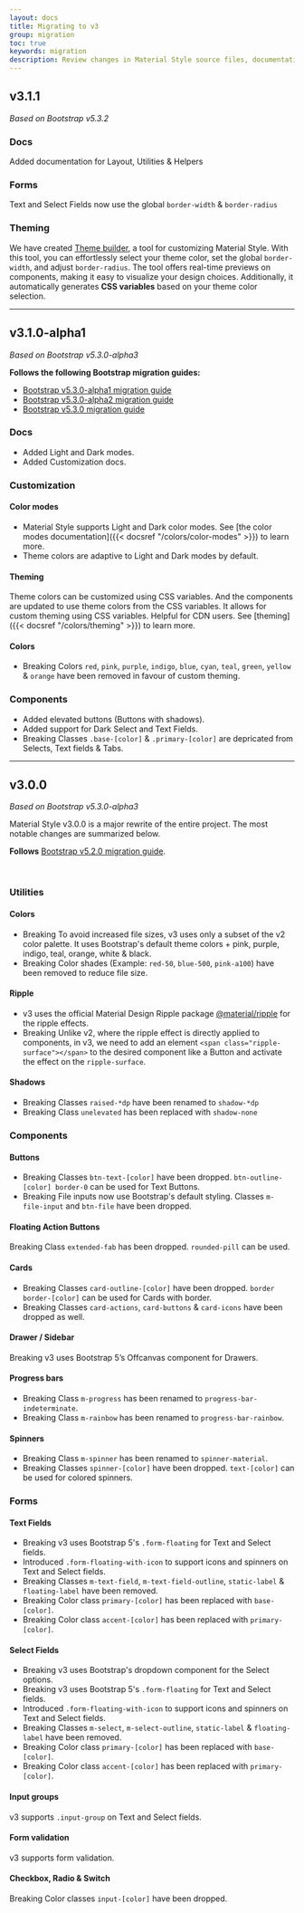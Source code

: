 ```yaml
---
layout: docs
title: Migrating to v3
group: migration
toc: true
keywords: migration
description: Review changes in Material Style source files, documentation, and components to migrate from v2 to v3.
---
```


## **v3.1.1**
*Based on Bootstrap v5.3.2*

### Docs
Added documentation for Layout, Utilities & Helpers

### Forms
Text and Select Fields now use the global `border-width` & `border-radius`

### Theming
We have created <a class="link-pink" href="https://materialstyle.github.io/theme-builder">Theme builder</a>, 
a tool for customizing Material Style. With this tool, you can effortlessly select your theme color, 
set the global `border-width`, and adjust `border-radius`. The tool offers real-time previews on components, making it 
easy to visualize your design choices. Additionally, it automatically generates **CSS variables** based on your 
theme color selection.

---

## **v3.1.0-alpha1**
*Based on Bootstrap v5.3.0-alpha3*

**Follows the following Bootstrap migration guides:**
- <a class="link-pink" href="https://getbootstrap.com/docs/5.3/migration/#v530-alpha1">Bootstrap v5.3.0-alpha1 migration guide</a>
- <a class="link-pink" href="https://getbootstrap.com/docs/5.3/migration/#v530-alpha2">Bootstrap v5.3.0-alpha2 migration guide</a>
- <a class="link-pink" href="https://getbootstrap.com/docs/5.3/migration/#v530">Bootstrap v5.3.0 migration guide</a>

### Docs
- Added Light and Dark modes.
- Added Customization docs.

### Customization
#### Color modes
- Material Style supports Light and Dark color modes. See [the color modes documentation]({{< docsref "/colors/color-modes" >}}) to learn more.
- Theme colors are adaptive to Light and Dark modes by default.

#### Theming
Theme colors can be customized using CSS variables. And the components are updated to use theme colors from the CSS variables. It allows for custom theming using CSS variables. Helpful for CDN users. See [theming]({{< docsref "/colors/theming" >}}) to learn more.

#### Colors
- <span class="badge text-bg-danger rounded-pill me-1">Breaking</span> 
Colors `red`, `pink`, `purple`, `indigo`, `blue`, `cyan`, `teal`, `green`, `yellow` & `orange`
have been removed in favour of custom theming.

### Components
- Added elevated buttons (Buttons with shadows).
- Added support for Dark Select and Text Fields.
- <span class="badge text-bg-danger rounded-pill me-1">Breaking</span> 
Classes `.base-[color]` & `.primary-[color]` are depricated from Selects, Text fields & Tabs.

---

## **v3.0.0**
*Based on Bootstrap v5.3.0-alpha3*

Material Style v3.0.0 is a major rewrite of the entire project. The most notable changes are 
summarized below.

**Follows** <a class="link-pink" href="https://getbootstrap.com/docs/5.2/migration/">Bootstrap v5.2.0 migration guide</a>.

<br>

### **Utilities**
#### Colors
- <span class="badge text-bg-danger rounded-pill me-1">Breaking</span> 
To avoid increased file sizes, v3 uses only a subset of the v2 color palette. 
It uses Bootstrap's default theme colors + pink, purple, indigo, teal, orange, white & black.
- <span class="badge text-bg-danger rounded-pill me-1">Breaking</span> 
Color shades (Example: ```red-50```, ```blue-500```, ```pink-a100```) have been removed to 
reduce file size.

#### Ripple
- v3 uses the official Material Design Ripple package 
<a class="link-pink" href="https://www.npmjs.com/package/@material/ripple">@material/ripple</a>
for the ripple effects.
- <span class="badge text-bg-danger rounded-pill me-1">Breaking</span> Unlike v2, where the ripple effect is directly 
applied to components, in v3, we need to add an element 
```<span class="ripple-surface"></span>``` to the desired component like a Button and activate 
the effect on the ```ripple-surface```.

#### Shadows
- <span class="badge text-bg-danger rounded-pill me-1">Breaking</span> 
Classes ```raised-*dp``` have been renamed to ```shadow-*dp```
- <span class="badge text-bg-danger rounded-pill me-1">Breaking</span> 
Class ```unelevated``` has been replaced with ```shadow-none```

### **Components**
#### Buttons
- <span class="badge text-bg-danger rounded-pill me-1">Breaking</span> 
Classes ```btn-text-[color]``` have been dropped. 
```btn-outline-[color] border-0``` can be used for Text Buttons.
- <span class="badge text-bg-danger rounded-pill me-1">Breaking</span> 
File inputs now use Bootstrap's default styling. 
Classes ```m-file-input``` and ```btn-file``` have been dropped.

#### Floating Action Buttons
<span class="badge text-bg-danger rounded-pill me-1">Breaking</span> 
Class ```extended-fab``` has been dropped. ```rounded-pill``` can be used.

#### Cards
- <span class="badge text-bg-danger rounded-pill me-1">Breaking</span> 
Classes ```card-outline-[color]``` have been dropped. 
```border border-[color]``` can be used for Cards with border.
- <span class="badge text-bg-danger rounded-pill me-1">Breaking</span> 
Classes ```card-actions```, ```card-buttons``` & ```card-icons``` have been dropped as well.

#### Drawer / Sidebar
<span class="badge text-bg-danger rounded-pill me-1">Breaking</span> 
v3 uses Bootstrap 5’s Offcanvas component for Drawers.

#### Progress bars
- <span class="badge text-bg-danger rounded-pill me-1">Breaking</span> 
Class ```m-progress``` has been renamed to ```progress-bar-indeterminate```.
- <span class="badge text-bg-danger rounded-pill me-1">Breaking</span> 
Class ```m-rainbow``` has been renamed to ```progress-bar-rainbow```.

#### Spinners
- <span class="badge text-bg-danger rounded-pill me-1">Breaking</span> 
Class ```m-spinner``` has been renamed to ```spinner-material```.
- <span class="badge text-bg-danger rounded-pill me-1">Breaking</span> 
Classes ```spinner-[color]``` have been dropped. ```text-[color]``` can be used for colored spinners.

### **Forms**
#### Text Fields
- <span class="badge text-bg-danger rounded-pill me-1">Breaking</span> 
v3 uses Bootstrap 5's ```.form-floating``` for Text and Select fields.
- Introduced ```.form-floating-with-icon``` to support icons and spinners on Text and Select fields.
- <span class="badge text-bg-danger rounded-pill me-1">Breaking</span> 
Classes ```m-text-field```, ```m-text-field-outline```, ```static-label``` & ```floating-label``` 
have been removed.
- <span class="badge text-bg-danger rounded-pill me-1">Breaking</span> 
Color class ```primary-[color]``` has been replaced with ```base-[color]```.
- <span class="badge text-bg-danger rounded-pill me-1">Breaking</span> 
Color class ```accent-[color]``` has been replaced with ```primary-[color]```.

#### Select Fields
- <span class="badge text-bg-danger rounded-pill me-1">Breaking</span> 
v3 uses Bootstrap's dropdown component for the Select options.
- <span class="badge text-bg-danger rounded-pill me-1">Breaking</span> 
v3 uses Bootstrap 5's ```.form-floating``` for Text and Select fields.
- Introduced ```.form-floating-with-icon``` to support icons and spinners on Text and Select fields.
- <span class="badge text-bg-danger rounded-pill me-1">Breaking</span> 
Classes ```m-select```, ```m-select-outline```, ```static-label``` & ```floating-label``` have been removed.
- <span class="badge text-bg-danger rounded-pill me-1">Breaking</span> 
Color class ```primary-[color]``` has been replaced with ```base-[color]```.
- <span class="badge text-bg-danger rounded-pill me-1">Breaking</span> 
Color class ```accent-[color]``` has been replaced with ```primary-[color]```.

#### Input groups
v3 supports ```.input-group``` on Text and Select fields.

#### Form validation
v3 supports form validation.

#### Checkbox, Radio & Switch
<span class="badge text-bg-danger rounded-pill me-1">Breaking</span> Color classes ```input-[color]``` have been dropped.



